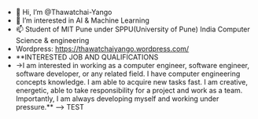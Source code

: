 - 👋 Hi, I’m @Thawatchai-Yango
- 👀 I’m interested in AI & Machine Learning
- 📫 Student of MIT Pune under SPPU(University of Pune) India Computer Science & engineering
- Wordpress: https://thawatchaiyango.wordpress.com/
- **INTERESTED JOB AND QUALIFICATIONS
- ->I am interested in working as a computer engineer,
    software engineer, software developer, or any related
    field. I have computer engineering concepts knowledge.
    I am able to acquire new tasks fast. I am creative,
    energetic, able to take responsibility for a project and
    work as a team. Importantly, I am always developing
    myself and working under pressure.**
--> TEST
<!---
Thawatchai-Yango/Thawatchai-Yango is a ✨ special ✨ repository because its `README.md` (this file) appears on your GitHub profile.
You can click the Preview link to take a look at your changes.
--->
